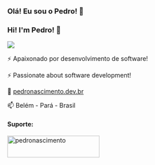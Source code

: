 ### Olá! Eu sou o Pedro! 👋
### Hi! I'm Pedro! 👋
![](https://komarev.com/ghpvc/?username=pedr0vict0r&color=green)
<!--
**pedr0vict0r/pedr0vict0r** is a ✨ _special_ ✨ repository because its `README.md` (this file) appears on your GitHub profile.

Here are some ideas to get you started:

- 🔭 I’m currently working on JSF, Laravel, VueJS ...
- 🌱 I’m currently learning Flutter ...
- 👯 I’m looking to collaborate on ...
- 🤔 I’m looking for help with ...
- 💬 Ask me about ...
- 📫 How to reach me: ...
- 😄 Pronouns: ...
- ⚡ Fun fact: ...
-->


⚡ Apaixonado por desenvolvimento de software!

⚡ Passionate about software development!


🔗 [pedronascimento.dev.br](https://pedronascimento.dev.br "Pedro Nascimento")

📫 Belém - Pará - Brasil

<!--
Atualmente, sou graduando de Engenharia da Computação na [UFPA](https://portal.ufpa.br "Universidade Federal do Pará") e Analista de Sistemas na empresa [PD Case](https://www.pdcase.com "PD Case | Fábrica de software, Outsourcing e consultoria").

Gosto de programar em Java, PHP e JavaScript e estou me aventurando no Python e Dart.
-->
#### Suporte:
<p><a href="https://www.buymeacoffee.com/pedronascimento"> <img align="left" src="https://cdn.buymeacoffee.com/buttons/v2/default-yellow.png" height="50" width="210" alt="pedronascimento" /></a></p>
